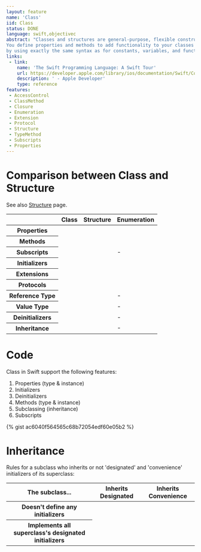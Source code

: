 ```yaml
---
layout: feature
name: 'Class'
iid: Class
status: DONE
language: swift,objectivec
abstract: "Classes and structures are general-purpose, flexible constructs that become the building blocks of your program’s code. 
You define properties and methods to add functionality to your classes and structures 
by using exactly the same syntax as for constants, variables, and functions."
links:
 - link:
    name: 'The Swift Programming Language: A Swift Tour'
    url: https://developer.apple.com/library/ios/documentation/Swift/Conceptual/Swift_Programming_Language/GuidedTour.html#//apple_ref/doc/uid/TP40014097-CH2-ID1
    description: ' - Apple Developer'
    type: reference
features:
 - AccessControl
 - ClassMethod
 - Closure
 - Enumeration
 - Extension
 - Protocol
 - Structure
 - TypeMethod
 - Subscripts
 - Properties
---
```


# Comparison between Class and Structure

See also [Structure](/Structure) page.

<table class="table table-striped table-hover">
  <thead>
    <tr>
      <th></th>
      <th>Class</th>
      <th>Structure</th>
      <th>Enumeration</th>
    </tr>
  </thead>
  <tbody>
    <tr><th>Properties</th>    <td><span class="glyphicon glyphicon-ok"></span></td><td><span class="glyphicon glyphicon-ok"></span></td><td><span class="glyphicon glyphicon-ok"></span></td></tr>
    <tr><th>Methods</th>       <td><span class="glyphicon glyphicon-ok"></span></td><td><span class="glyphicon glyphicon-ok"></span></td><td><span class="glyphicon glyphicon-ok"></span></td></tr>
    <tr><th>Subscripts</th>    <td><span class="glyphicon glyphicon-ok"></span></td><td><span class="glyphicon glyphicon-ok"></span></td><td>-</td></tr>
    <tr><th>Initializers</th>  <td><span class="glyphicon glyphicon-ok"></span></td><td><span class="glyphicon glyphicon-ok"></span></td><td><span class="glyphicon glyphicon-ok"></span></td></tr>
    <tr><th>Extensions</th>    <td><span class="glyphicon glyphicon-ok"></span></td><td><span class="glyphicon glyphicon-ok"></span></td><td><span class="glyphicon glyphicon-ok"></span></td></tr>
    <tr><th>Protocols</th>     <td><span class="glyphicon glyphicon-ok"></span></td><td><span class="glyphicon glyphicon-ok"></span></td><td><span class="glyphicon glyphicon-ok"></span></td></tr>
    <tr><th>Reference Type</th><td><span class="glyphicon glyphicon-ok"></span></td><td></td>                                            <td>-</td></tr>
    <tr><th>Value Type</th>    <td></td>                                            <td><span class="glyphicon glyphicon-ok"></span></td><td>-</td></tr>
    <tr><th>Deinitializers</th><td><span class="glyphicon glyphicon-ok"></span></td><td></td>                                            <td>-</td></tr>
    <tr><th>Inheritance</th>   <td><span class="glyphicon glyphicon-ok"></span></td><td></td>                                            <td>-</td></tr>
  </tbody>
</table>

# Code

Class in Swift support the following features:

1. Properties (type & instance)
1. Initializers
1. Deinitializers
1. Methods (type & instance)
1. Subclassing (inheritance)
1. Subscripts


{% gist ac6040f564565c68b72054edf60e05b2 %}

<!--
``
//
// Swift 3
//

import UIKit

/*
1) Properties (type & instance)
2) Initializers
3) Deinitializers
4) Methods (type & instance)
5) Subclassing (inheritance)
6) Subscripts
*/
class Vehicule {

  // 1) Type Properties 
  static var count = 0

  // 1) Instance Properties 
  var passengersCapacity = 4
  let zeroTo60: Float
  var color: UIColor

  // 2) Initializers (called 'designated' initializer)
  init(passengers: Int, zeroTo60: Float, color: UIColor = UIColor.black) {
    passengersCapacity = passengers
    self.zeroTo60 = zeroTo60
    self.color = color
    Vehicule.count += 1
  }

  // Use 'convenience' keyword for initializers who call another initializers (called 'convenience' initializer)
  convenience init(zeroTo60: Float) { self.init(passengers: 4, zeroTo60: zeroTo60) }

  convenience init() { self.init(zeroTo60: 6.0) }

  // 3) Deinitializers
  deinit {
    Vehicule.count +-= 1
  }

  // 4) Type Method (you can use 'static' or 'class' keyword)
  class func printCount() {
    print("Count:", count) // Without the classname prefix ('Vehicule.')
  }

  // 4) Instance Method
  func start() {
    // print("(Silence)")
    fatalError("To override in subclass")
  }
}

// 6) Subclassing
// Only one super class, but multiple protocols
class ElectricVehicule : Vehicule {

  let rangePerCharge :Int
  
  // Assign non-optional properies before to call super class initializer
  // Only 'designated' initializer (vs. 'convenience' initializer) can call a superclass 'designated' initializer
  init(passengers: Int, zeroTo60: Float, rangePerCharge :Int) {
    self.rangePerCharge = rangePerCharge                   // assignement non-optional current class properies before...
    super.init(passengers: passengers, zeroTo60: zeroTo60) // ... to call superclass initializer
  }

  convenience init() { self.init(passengers: 4, zeroTo60: zeroTo60, rangePerCharge: 215) }

  // 'override' is mandatory
  override func start() {
    print("(Silence)")
  }

}

// 6) Subclassing
class MotorVehicule : Vehicule {

  let fuelEfficiency :Int
  
  init(passengers: Int, zeroTo60: Float, fuelEfficiency :Int) {
    self.fuelEfficiency = fuelEfficiency
    super.init(passengers: passengers, zeroTo60: zeroTo60)
  }

}

let myCar = Vehicule(passengers: 4, zeroTo60: 2.5)
let hisCar :Vehicule? = Vehicule()
print(Vehicule.count) // = 2

// 3) Implicit use of Deinitializers
hisCar = nil
print(Vehicule.count) // = 1

// By reference
let myWifeCar = myCar
myWifeCar.color = UIColor.red
// myCar.color == UIColor.red

// 4) Type Method
Vehicule.printCount()

// 4) Instance Method
myCar.start()

// 6) Subclassing
let teslaModelS = ElectricVehicule(passengers: 4, zeroTo60: 2.5, rangePerCharge: 315)
var teslaModel3 = ElectricVehicule? = ElectricVehicule()

let bugattiVeyron = MotorVehicule(passengers: 2, zeroTo60: 2.5, fuelEfficiency: 7)
```
-->

# Inheritance

Rules for a subclass who inherits or not 'designated' and 'convenience' initializers of its superclass:

<table class="table table-striped table-hover">
  <thead>
    <tr>
      <th>The subclass...</th>
      <th>Inherits Designated</th>
      <th>Inherits Convenience</th>
    </tr>
  </thead>
  <tbody>
    <tr><th>Doesn't define any initializers</th><td><span class="glyphicon glyphicon-ok"></span></td><td><span class="glyphicon glyphicon-ok"></span></td></tr>
    <tr><th>Implements all superclass's designated initializers</th><td></td><td><span class="glyphicon glyphicon-ok"></span></td></tr>
  </tbody>
</table>
